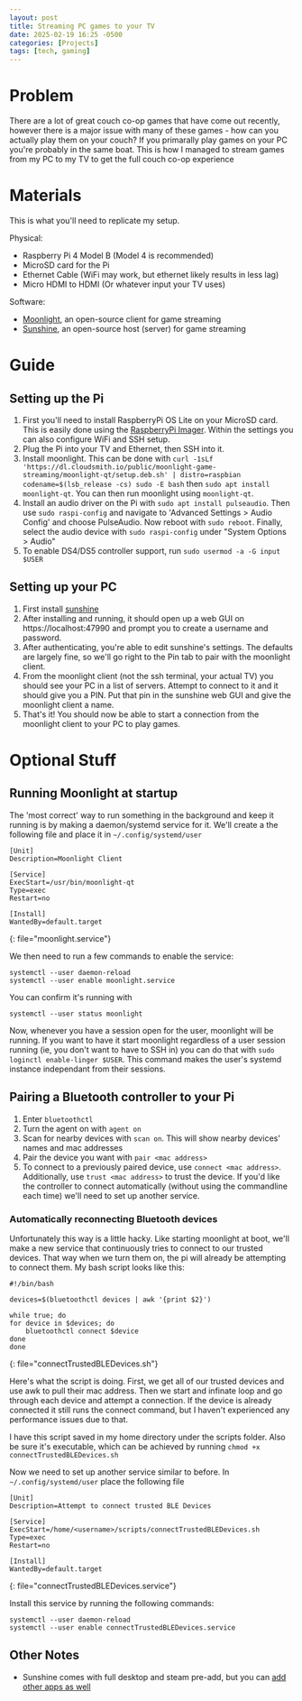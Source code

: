 ```yaml
---
layout: post
title: Streaming PC games to your TV
date: 2025-02-19 16:25 -0500
categories: [Projects]
tags: [tech, gaming]
---
```

# Problem

There are a lot of great couch co-op games that have come out recently, however there is a major issue with many of these games - how can you actually play them on your couch?  If you primarally play games on your PC you're probably in the same boat.  This is how I managed to stream games from my PC to my TV to get the full couch co-op experience

# Materials

This is what you'll need to replicate my setup.

Physical:
- Raspberry Pi 4 Model B (Model 4 is recommended)
- MicroSD card for the Pi
- Ethernet Cable (WiFi may work, but ethernet likely results in less lag)
- Micro HDMI to HDMI (Or whatever input your TV uses)

Software:
- [Moonlight](https://moonlight-stream.org/), an open-source client for game streaming
- [Sunshine](https://app.lizardbyte.dev/Sunshine/?lng=en-US), an open-source host (server) for game streaming

# Guide

## Setting up the Pi

1. First you'll need to install RaspberryPi OS Lite on your MicroSD card.  This is easily done using the [RaspberryPi Imager](https://www.raspberrypi.com/software/).  Within the settings you can also configure WiFi and SSH setup.
2. Plug the Pi into your TV and Ethernet, then SSH into it.
3. Install moonlight.  This can be done with `curl -1sLf 'https://dl.cloudsmith.io/public/moonlight-game-streaming/moonlight-qt/setup.deb.sh' | distro=raspbian codename=$(lsb_release -cs) sudo -E bash` then `sudo apt install moonlight-qt`.  You can then run moonlight using `moonlight-qt`.
4. Install an audio driver on the Pi with `sudo apt install pulseaudio`. Then use `sudo raspi-config` and navigate to 'Advanced Settings > Audio Config' and choose PulseAudio.  Now reboot with `sudo reboot`.  Finally, select the audio device with `sudo raspi-config` under "System Options > Audio"
5. To enable DS4/DS5 controller support, run `sudo usermod -a -G input $USER`

## Setting up your PC

1. First install [sunshine](https://app.lizardbyte.dev/Sunshine/?lng=en-US)
2. After installing and running, it should open up a web GUI on https://localhost:47990 and prompt you to create a username and password.
3. After authenticating, you're able to edit sunshine's settings.  The defaults are largely fine, so we'll go right to the Pin tab to pair with the moonlight client.
4. From the moonlight client (not the ssh terminal, your actual TV) you should see your PC in a list of servers.  Attempt to connect to it and it should give you a PIN.  Put that pin in the sunshine web GUI and give the moonlight client a name.
5. That's it! You should now be able to start a connection from the moonlight client to your PC to play games.

# Optional Stuff

## Running Moonlight at startup

The 'most correct' way to run something in the background and keep it running is by making a daemon/systemd service for it.  We'll create a the following file and place it in `~/.config/systemd/user`

```
[Unit]
Description=Moonlight Client

[Service]
ExecStart=/usr/bin/moonlight-qt
Type=exec
Restart=no

[Install]
WantedBy=default.target
```
{: file="moonlight.service"}

We then need to run a few commands to enable the service:
```shell
systemctl --user daemon-reload
systemctl --user enable moonlight.service
```

You can confirm it's running with
```shell
systemctl --user status moonlight
```

Now, whenever you have a session open for the user, moonlight will be running.  If you want to have it start moonlight regardless of a user session running (ie, you don't want to have to SSH in) you can do that with `sudo loginctl enable-linger $USER`. This command makes the user's systemd instance independant from their sessions.


## Pairing a Bluetooth controller to your Pi

1. Enter `bluetoothctl`
2. Turn the agent on with `agent on`
3. Scan for nearby devices with `scan on`. This will show nearby devices' names and mac addresses
4. Pair the device you want with `pair <mac address>`
5. To connect to a previously paired device, use `connect <mac address>`.  Additionally, use `trust <mac address>` to trust the device. If you'd like the controller to connect automatically (without using the commandline each time) we'll need to set up another service.

### Automatically reconnecting Bluetooth devices

Unfortunately this way is a little hacky.  Like starting moonlight at boot, we'll make a new service that continuously tries to connect to our trusted devices.  That way when we turn them on, the pi will already be attempting to connect them.  My bash script looks like this:

```shell
#!/bin/bash

devices=$(bluetoothctl devices | awk '{print $2}')

while true; do
for device in $devices; do
	bluetoothctl connect $device
done
done
```
{: file="connectTrustedBLEDevices.sh"}

Here's what the script is doing.  First, we get all of our trusted devices and use awk to pull their mac address.  Then we start and infinate loop and go through each device and attempt a connection.  If the device is already connected it still runs the connect command, but I haven't experienced any performance issues due to that.  

I have this script saved in my home directory under the scripts folder. Also be sure it's executable, which can be achieved by running `chmod +x connectTrustedBLEDevices.sh`

Now we need to set up another service similar to before. In `~/.config/systemd/user` place the following file

```
[Unit]
Description=Attempt to connect trusted BLE Devices

[Service]
ExecStart=/home/<username>/scripts/connectTrustedBLEDevices.sh
Type=exec
Restart=no

[Install]
WantedBy=default.target
```
{: file="connectTrustedBLEDevices.service"}

Install this service by running the following commands:

```shell
systemctl --user daemon-reload
systemctl --user enable connectTrustedBLEDevices.service
```

## Other Notes
- Sunshine comes with full desktop and steam pre-add, but you can [add other apps as well](https://docs.lizardbyte.dev/projects/sunshine/latest/md_docs_2app__examples.html)
